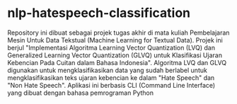 # nlp-hatespeech-classification
Repository ini dibuat sebagai projek tugas akhir di mata kuliah Pembelajaran Mesin Untuk Data Tekstual (Machine Learning for Textual Data). Projek ini berjul "Implementasi Algoritma Learning Vector Quantization (LVQ) dan Generalized Learning Vector Quantization (GLVQ) untuk Klasifikasi Ujaran Kebencian Pada Cuitan dalam Bahasa Indonesia". Algoritma LVQ dan GLVQ digunakan untuk mengklasifikasikan data yang sudah berlabel untuk mengklasifikasikan teks ujaran kebencian ke dalam "Hate Speech" dan "Non Hate Speech". Aplikasi ini berbasis CLI (Command Line Interface) yang dibuat dengan bahasa pemrograman Python
